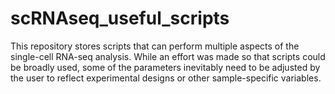 # scRNAseq_useful_scripts
This repository stores scripts that can perform multiple aspects of the single-cell RNA-seq analysis. While an effort was made so that scripts could be broadly used, some of the parameters inevitably need to be adjusted by the user to reflect experimental designs or other sample-specific variables.
